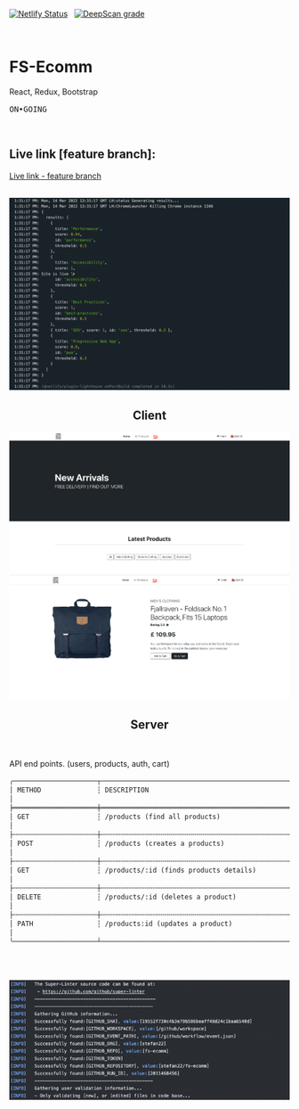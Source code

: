 [![Netlify Status](https://api.netlify.com/api/v1/badges/59b552fd-0590-470a-93b4-c19da849765e/deploy-status)](https://app.netlify.com/sites/endearing-kelpie-38898e/deploys)
&nbsp;
[![DeepScan grade](https://deepscan.io/api/teams/16862/projects/20457/branches/557556/badge/grade.svg)](https://deepscan.io/dashboard#view=project&tid=16862&pid=20457&bid=557556)

<br />

# FS-Ecomm

<p>React, Redux, Bootstrap</p>

<kbd>ON•GOING</kbd>

<br />
<h2>Live link [feature branch]:</h2>

[Live link - feature branch](https://endearing-kelpie-38898e.netlify.app/)

<br />

<img src="src/assets/lighthouse-report.png" alt='lighthouse-report' />

<br />

<h2 align="center">Client</h2>

<img src="src/assets/home.png" alt='home' />

<br />

<img src="src/assets/details.png" alt='page details' />

<br />

<h2 align="center">Server</h2>

<br />

API end points. (users, products, auth, cart)

```text
╭─────────────────────┬──────────────────────────────────────────────────────╮
│ METHOD              ┆ DESCRIPTION                                          │
╞═════════════════════╪══════════════════════════════════════════════════════╡
│ GET                 ┆ /products (find all products)                        │
├╌╌╌╌╌╌╌╌╌╌╌╌╌╌╌╌╌╌╌╌╌┼╌╌╌╌╌╌╌╌╌╌╌╌╌╌╌╌╌╌╌╌╌╌╌╌╌╌╌╌╌╌╌╌╌╌╌╌╌╌╌╌╌╌╌╌╌╌╌╌╌╌╌╌╌╌┤
│ POST                ┆ /products (creates a products)                       │
├╌╌╌╌╌╌╌╌╌╌╌╌╌╌╌╌╌╌╌╌╌┼╌╌╌╌╌╌╌╌╌╌╌╌╌╌╌╌╌╌╌╌╌╌╌╌╌╌╌╌╌╌╌╌╌╌╌╌╌╌╌╌╌╌╌╌╌╌╌╌╌╌╌╌╌╌┤
│ GET                 ┆ /products/:id (finds products details)               │
├╌╌╌╌╌╌╌╌╌╌╌╌╌╌╌╌╌╌╌╌╌┼╌╌╌╌╌╌╌╌╌╌╌╌╌╌╌╌╌╌╌╌╌╌╌╌╌╌╌╌╌╌╌╌╌╌╌╌╌╌╌╌╌╌╌╌╌╌╌╌╌╌╌╌╌╌┤
│ DELETE              ┆ /products/:id (deletes a product)                    │
├╌╌╌╌╌╌╌╌╌╌╌╌╌╌╌╌╌╌╌╌╌┼╌╌╌╌╌╌╌╌╌╌╌╌╌╌╌╌╌╌╌╌╌╌╌╌╌╌╌╌╌╌╌╌╌╌╌╌╌╌╌╌╌╌╌╌╌╌╌╌╌╌╌╌╌╌┤
│ PATH                ┆ /products:id (updates a product)                     │
╰─────────────────────┴──────────────────────────────────────────────────────╯
```

<br /><br />

![](src/assets/superlinter.png)

```data

```
